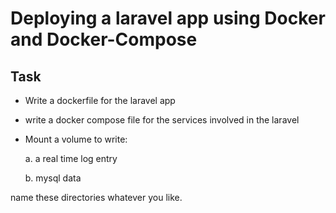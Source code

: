 # Deploying a laravel app using Docker and Docker-Compose


## Task

- Write a dockerfile for the laravel app

- write a docker compose file for the services involved in the laravel

- Mount a volume to write:

  a. a real time log entry

  b. mysql data

name these directories whatever you like.
